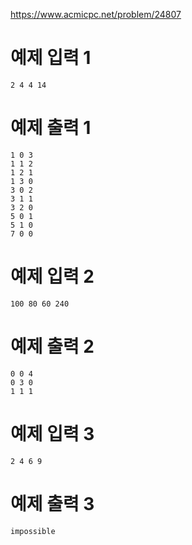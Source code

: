 
https://www.acmicpc.net/problem/24807



# 예제 입력 1
```
2 4 4 14
```

# 예제 출력 1
```
1 0 3
1 1 2
1 2 1
1 3 0
3 0 2
3 1 1
3 2 0
5 0 1
5 1 0
7 0 0
```

# 예제 입력 2
```
100 80 60 240
```
# 예제 출력 2
```
0 0 4
0 3 0
1 1 1
```

# 예제 입력 3
```
2 4 6 9
```
# 예제 출력 3
```
impossible
```
